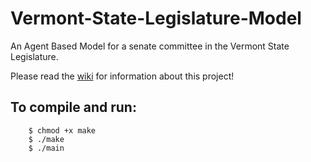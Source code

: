Vermont-State-Legislature-Model
===============================

An Agent Based Model for a senate committee in the Vermont State Legislature.

Please read the [wiki](https://github.com/vpascow/Vermont-State-Legislature-Model/wiki) for information about this project!

## To compile and run:

```
	$ chmod +x make
	$ ./make
	$ ./main
```
